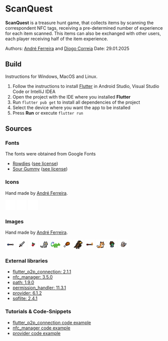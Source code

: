 # ScanQuest

**ScanQuest** is a treasure hunt game, that collects items by scanning the correspondent NFC tags, receiving a pre-determined number of experience for each item scanned.
This items can also be exchanged with other users, each player receiving half of the item experience.

Authors: [André Ferreira](https://github.com/andr3w10) and [Diogo Correia](https://github.com/drcor)
Date: 29.01.2025

## Build

Instructions for Windows, MacOS and Linux.

1. Follow the instructions to install [Flutter](https://docs.flutter.dev/get-started/install) in Android Studio, Visual Studio Code or IntelliJ IDEA
2. Open the project with the IDE where you installed **Flutter**
3. Run `flutter pub get` to install all dependencies of the project
4. Select the device where you want the app to be installed
5. Press **Run** or execute `flutter run`

## Sources
### Fonts

The fonts were obtained from Google Fonts

- [Rowdies](https://fonts.google.com/specimen/Rowdies) \([see license](fonts/Rowdies/OFL.txt)\)
- [Sour Gummy](https://fonts.google.com/specimen/Sour+Gummy) \([see license](fonts/Sour_Gummy/OFL.txt)\)

### Icons

Hand made by [André Ferreira](https://github.com/andr3w10).

![Chat](icons/chat.png "Chat")
![Home](icons/home.png "Home")
![Scan](icons/scan.png "Scan")

### Images

Hand made by [André Ferreira](https://github.com/andr3w10).

![Arrow](images/arrow.png "Arrow")
![Basic Sword](images/basic_sword.png "Basic Sword")
![Berry](images/berry.png "Berry")
![Cat](images/cat.png "Cat")
![Chameleon](images/chameleon.png "Chameleon")
![Chicken Leg](images/chicken_leg.png "Chicken Leg")
![Falcon](images/falcon.png "Falcon")
![Fire Arrow](images/fire_arrow.png "Fire Arrow")
![Fox](images/fox.png "Fox")
![Goblin](images/goblin.png "Goblin")
![Skeleton](images/skeleton.png "Skeleton")

### External libraries

- [flutter\_p2p\_connection: 2.1.1](https://pub.dev/packages/flutter_p2p_connection)
- [nfc\_manager: 3.5.0](https://pub.dev/packages/nfc_manager)
- [path: 1.9.0](https://pub.dev/packages/path)
- [permission_handler: 11.3.1](https://pub.dev/packages/permission_handler)
- [provider: 6.1.2](https://pub.dev/packages/provider)
- [sqflite: 2.4.1](https://pub.dev/packages/sqflite)

### Tutorials & Code-Snippets

- [flutter\_p2p\_connection code example](https://github.com/ugo-studio/flutter_p2p_connection/blob/main/example/lib/main.dart)
- [nfc\_manager code example](https://pub.dev/packages/nfc_manager/example)
- [provider code example](https://pub.dev/packages/provider/example)
